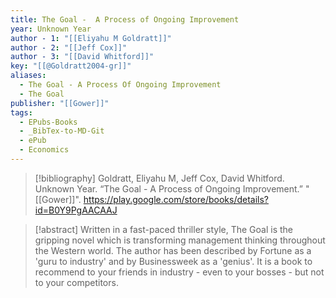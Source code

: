 ```yaml
---
title: The Goal -  A Process of Ongoing Improvement
year: Unknown Year
author - 1: "[[Eliyahu M Goldratt]]"
author - 2: "[[Jeff Cox]]"
author - 3: "[[David Whitford]]"
key: "[[@Goldratt2004-gr]]"
aliases:
  - The Goal - A Process Of Ongoing Improvement
  - The Goal
publisher: "[[Gower]]"
tags:
  - EPubs-Books
  - _BibTex-to-MD-Git
  - ePub
  - Economics
---
```


> [!bibliography]
> Goldratt, Eliyahu M, Jeff Cox, David Whitford. Unknown Year. “The Goal -  A Process of Ongoing Improvement.” "[[Gower]]". https://play.google.com/store/books/details?id=B0Y9PgAACAAJ

> [!abstract]
> Written in a fast-paced thriller style, The Goal is the gripping novel which is transforming management thinking throughout the Western world. The author has been described by Fortune as a 'guru to industry' and by Businessweek as a 'genius'. It is a book to recommend to your friends in industry - even to your bosses - but not to your competitors.
